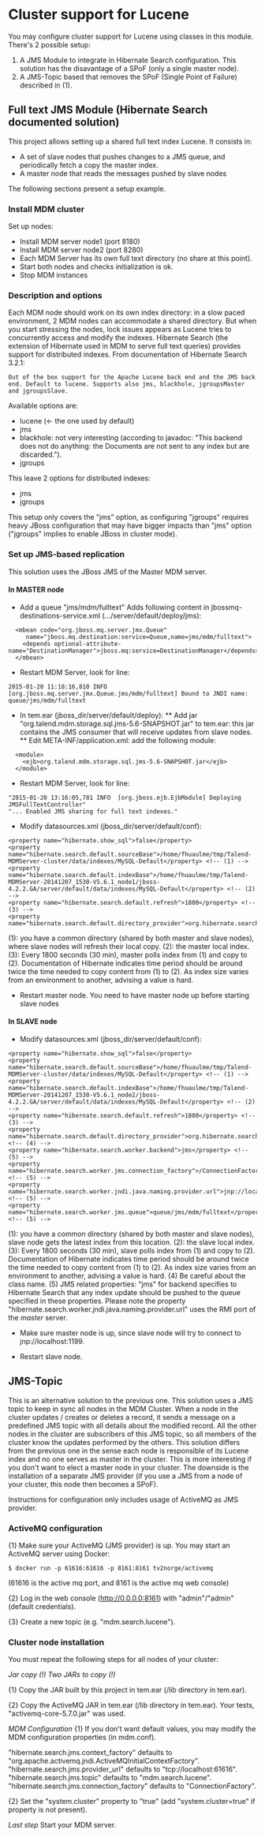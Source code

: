 # Cluster support for Lucene

You may configure cluster support for Lucene using classes in this module. There's 2 possible setup:

1) A JMS Module to integrate in Hibernate Search configuration. This solution has the disavantage of a SPoF (only a single master node).
2) A JMS-Topic based that removes the SPoF (Single Point of Failure) described in (1).  

## Full text JMS Module (Hibernate Search documented solution)

This project allows setting up a shared full text index Lucene. It consists in:

* A set of slave nodes that pushes changes to a JMS queue, and periodically fetch a copy the master index.
* A master node that reads the messages pushed by slave nodes

The following sections present a setup example.

### Install MDM cluster

Set up nodes:

* Install MDM server node1 (port 8180)
* Install MDM server node2 (port 8280)
* Each MDM Server has its *own* full text directory (no share at this point).
* Start both nodes and checks initialization is ok.
* Stop MDM instances

### Description and options
Each MDM node should work on its own index directory: in a slow paced environment, 2 MDM nodes can accommodate
a shared directory. But when you start stressing the nodes, lock issues appears as Lucene tries to
concurrently access and modify the indexes. Hibernate Search (the extension of Hibernate used in MDM to serve
full text queries) provides support for distributed indexes. From documentation of Hibernate Search 3.2.1:

```
Out of the box support for the Apache Lucene back end and the JMS back end. Default to lucene. Supports also jms, blackhole, jgroupsMaster and jgroupsSlave.
```

Available options are:

* lucene (<- the one used by default)
* jms
* blackhole: not very interesting (according to javadoc: "This backend does not do anything: the Documents are not sent to any index but are discarded.").
* jgroups

This leave 2 options for distributed indexes:

* jms
* jgroups

This setup only covers the "jms" option, as configuring "jgroups" requires heavy JBoss configuration that may have
bigger impacts than "jms" option ("jgroups" implies to enable JBoss in cluster mode).

### Set up JMS-based replication

This solution uses the JBoss JMS of the Master MDM server.

#### In MASTER node

* Add a queue "jms/mdm/fulltext"
Adds following content in jbossmq-destinations-service.xml (.../server/default/deploy/jms):

```
  <mbean code="org.jboss.mq.server.jmx.Queue"
	 name="jboss.mq.destination:service=Queue,name=jms/mdm/fulltext">
    <depends optional-attribute-name="DestinationManager">jboss.mq:service=DestinationManager</depends>
  </mbean>
```

* Restart MDM Server, look for line:

```
2015-01-20 11:18:16,810 INFO  [org.jboss.mq.server.jmx.Queue.jms/mdm/fulltext] Bound to JNDI name: queue/jms/mdm/fulltext
```

* In tem.ear (jboss_dir/server/default/deploy):
** Add jar "org.talend.mdm.storage.sql.jms-5.6-SNAPSHOT.jar" to tem.ear: this jar contains the JMS consumer that will receive updates from slave nodes.
** Edit META-INF/application.xml: add the following module:

```
  <module>
    <ejb>org.talend.mdm.storage.sql.jms-5.6-SNAPSHOT.jar</ejb>
  </module>
```

* Restart MDM Server, look for line:

```
"2015-01-20 13:16:05,781 INFO  [org.jboss.ejb.EjbModule] Deploying JMSFullTextController"
"... Enabled JMS sharing for full text indexes."
```

* Modify datasources.xml (jboss_dir/server/default/conf):

```
<property name="hibernate.show_sql">false</property>
<property name="hibernate.search.default.sourceBase">/home/fhuaulme/tmp/Talend-MDMServer-cluster/data/indexes/MySQL-Default</property> <!-- (1) -->
<property name="hibernate.search.default.indexBase">/home/fhuaulme/tmp/Talend-MDMServer-20141207_1530-V5.6.1_node1/jboss-4.2.2.GA/server/default/data/indexes/MySQL-Default</property> <!-- (2) -->
<property name="hibernate.search.default.refresh">1800</property> <!-- (3) -->
<property name="hibernate.search.default.directory_provider">org.hibernate.search.store.FSMasterDirectoryProvider</property>
```

(1): you have a common directory (shared by both master and slave nodes), where slave nodes will refresh their local copy.
(2): the master local index.
(3): Every 1800 seconds (30 min), master polls index from (1) and copy to (2). Documentation of Hibernate indicates
time period should be around twice the time needed to copy content from (1) to (2). As index size varies from an environment
to another, advising a value is hard.

* Restart master node. You need to have master node up before starting slave nodes

#### In SLAVE node

* Modify datasources.xml (jboss_dir/server/default/conf):

```
<property name="hibernate.show_sql">false</property>
<property name="hibernate.search.default.sourceBase">/home/fhuaulme/tmp/Talend-MDMServer-cluster/data/indexes/MySQL-Default</property> <!-- (1) -->
<property name="hibernate.search.default.indexBase">/home/fhuaulme/tmp/Talend-MDMServer-20141207_1530-V5.6.1_node2/jboss-4.2.2.GA/server/default/data/indexes/MySQL-Default</property> <!-- (2) -->
<property name="hibernate.search.default.refresh">1800</property> <!-- (3) -->
<property name="hibernate.search.default.directory_provider">org.hibernate.search.store.FSSlaveDirectoryProvider</property> <!-- (4) -->
<property name="hibernate.search.worker.backend">jms</property> <!-- (5) -->
<property name="hibernate.search.worker.jms.connection_factory">/ConnectionFactory</property> <!-- (5) -->
<property name="hibernate.search.worker.jndi.java.naming.provider.url">jnp://localhost:1199</property> <!-- (5) -->
<property name="hibernate.search.worker.jms.queue">queue/jms/mdm/fulltext</property> <!-- (5) -->
```

(1): you have a common directory (shared by both master and slave nodes), slave node gets the latest index from this location.
(2): the slave local index.
(3): Every 1800 seconds (30 min), slave polls index from (1) and copy to (2). Documentation of Hibernate indicates
time period should be around twice the time needed to copy content from (1) to (2). As index size varies from an environment
to another, advising a value is hard.
(4) Be careful about the class name.
(5) JMS related properties: "jms" for backend specifies to Hibernate Search that any index update should be pushed to the
queue specified in these properties.
Please note the property "hibernate.search.worker.jndi.java.naming.provider.url" uses the RMI port of the *master* server.

* Make sure master node is up, since slave node will try to connect to jnp://localhost:1199.

* Restart slave node.

## JMS-Topic

This is an alternative solution to the previous one. This solution uses a JMS topic to keep in sync all nodes in the
MDM Cluster. When a node in the cluster updates / creates or deletes a record, it sends a message on a predefined JMS
topic with all details about the modified record. All the other nodes in the cluster are subscribers of this JMS topic,
so all members of the cluster know the updates performed by the others.
This solution differs from the previous one in the sense each node is responsible of its Lucene index and no one serves
as master in the cluster. This is more interesting if you don't want to elect a master node in your cluster. The downside
is the installation of a separate JMS provider (if you use a JMS from a node of your cluster, this node then becomes a
SPoF).

Instructions for configuration only includes usage of ActiveMQ as JMS provider.

### ActiveMQ configuration

{1} Make sure your ActiveMQ (JMS provider) is up. You may start an ActiveMQ server using Docker:
```
$ docker run -p 61616:61616 -p 8161:8161 tv2norge/activemq
```
(61616 is the active mq port, and 8161 is the active mq web console)

{2} Log in the web console (http://0.0.0.0:8161) with "admin"/"admin" (default credentials).

{3} Create a new topic (e.g. "mdm.search.lucene").

### Cluster node installation

You must repeat the following steps for all nodes of your cluster:

*Jar copy (!) Two JARs to copy (!)*

{1} Copy the JAR built by this project in tem.ear (/lib directory in tem.ear).

{2} Copy the ActiveMQ JAR in tem.ear (/lib directory in tem.ear). Your tests, "activemq-core-5.7.0.jar" was used.

*MDM Configuration*
{1} If you don't want default values, you may modify the MDM configuration properties (in mdm.conf).

"hibernate.search.jms.context_factory" defaults to "org.apache.activemq.jndi.ActiveMQInitialContextFactory".
"hibernate.search.jms.provider_url" defaults to "tcp://localhost:61616".
"hibernate.search.jms.topic" defaults to "mdm.search.lucene".
"hibernate.search.jms.connection_factory" defaults to "ConnectionFactory".

{2} Set the "system.cluster" property to "true" (add "system.cluster=true" if property is not present).

*Last step*
Start your MDM server.
